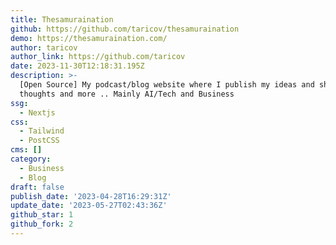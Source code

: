 ```yaml
---
title: Thesamuraination
github: https://github.com/taricov/thesamuraination
demo: https://thesamuraination.com/
author: taricov
author_link: https://github.com/taricov
date: 2023-11-30T12:18:31.195Z
description: >-
  [Open Source] My podcast/blog website where I publish my ideas and share my
  thoughts and more .. Mainly AI/Tech and Business
ssg:
  - Nextjs
css:
  - Tailwind
  - PostCSS
cms: []
category:
  - Business
  - Blog
draft: false
publish_date: '2023-04-28T16:29:31Z'
update_date: '2023-05-27T02:43:36Z'
github_star: 1
github_fork: 2
---
```


